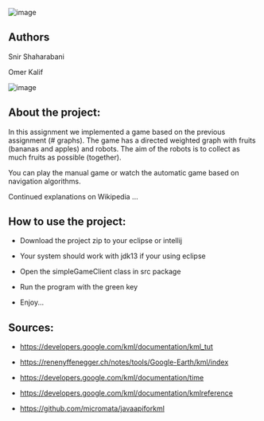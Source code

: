 
![image](https://user-images.githubusercontent.com/46107190/72631988-06157500-395e-11ea-8355-cdfd8d9dd055.png)


## Authors

Snir Shaharabani 

Omer Kalif 


![image](https://user-images.githubusercontent.com/46107190/72633082-5f7ea380-3960-11ea-9362-a80d64a6c342.png)




## About the project:

In this assignment we implemented a game based on the previous assignment (# graphs).
The game has a directed weighted graph with fruits (bananas and apples) and robots.
The aim of the robots is to collect as much fruits as possible (together).

You can play the manual game or watch the automatic game based on navigation algorithms.

Continued explanations on Wikipedia ...


## How to use the project:

* Download the project zip to your eclipse or intellij 

* Your system should work with jdk13 if your using eclipse

* Open the simpleGameClient class in src package

* Run the program with the green key

* Enjoy...


## Sources:

* https://developers.google.com/kml/documentation/kml_tut 

* https://renenyffenegger.ch/notes/tools/Google-Earth/kml/index

* https://developers.google.com/kml/documentation/time 

* https://developers.google.com/kml/documentation/kmlreference 

* https://github.com/micromata/javaapiforkml 



